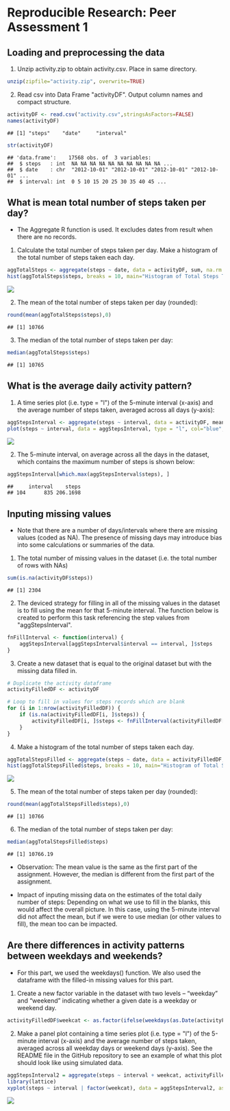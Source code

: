 # Reproducible Research: Peer Assessment 1


## Loading and preprocessing the data


1. Unzip activity.zip to obtain activity.csv. Place in same directory. 


```r
unzip(zipfile="activity.zip", overwrite=TRUE)
```

2. Read csv into Data Frame "activityDF". Output column names and compact structure.



```r
activityDF <- read.csv("activity.csv",stringsAsFactors=FALSE)
names(activityDF)
```

```
## [1] "steps"    "date"     "interval"
```

```r
str(activityDF)
```

```
## 'data.frame':	17568 obs. of  3 variables:
##  $ steps   : int  NA NA NA NA NA NA NA NA NA NA ...
##  $ date    : chr  "2012-10-01" "2012-10-01" "2012-10-01" "2012-10-01" ...
##  $ interval: int  0 5 10 15 20 25 30 35 40 45 ...
```

## What is mean total number of steps taken per day?

- The Aggregate R function is used. It excludes dates from result when there are no records.

1. Calculate the total number of steps taken per day. Make a histogram of the total number of steps taken each day.


```r
aggTotalSteps <- aggregate(steps ~ date, data = activityDF, sum, na.rm = TRUE)
hist(aggTotalSteps$steps, breaks = 10, main="Histogram of Total Steps Taken Per Day", xlab="Steps", col="lightgreen")
```

![](PA1_template_files/figure-html/unnamed-chunk-3-1.png) 


2. The mean of the total number of steps taken per day (rounded): 

```r
round(mean(aggTotalSteps$steps),0)
```

```
## [1] 10766
```
3. The median of the total number of steps taken per day: 

```r
median(aggTotalSteps$steps)
```

```
## [1] 10765
```



## What is the average daily activity pattern?

1. A time series plot (i.e. type = "l") of the 5-minute interval (x-axis) and the average number of steps taken, averaged across all days (y-axis):


```r
aggStepsInterval <- aggregate(steps ~ interval, data = activityDF, mean, na.rm = TRUE)
plot(steps ~ interval, data = aggStepsInterval, type = "l", col="blue", xlab="5-minute interval", ylab="Number of steps")
```

![](PA1_template_files/figure-html/unnamed-chunk-6-1.png) 

2. The 5-minute interval, on average across all the days in the dataset, which contains the maximum number of steps is shown below:


```r
aggStepsInterval[which.max(aggStepsInterval$steps), ]
```

```
##     interval    steps
## 104      835 206.1698
```


## Inputing missing values

- Note that there are a number of days/intervals where there are missing values (coded as NA). The presence of missing days may introduce bias into some calculations or summaries of the data.

1. The total number of missing values in the dataset (i.e. the total number of rows with NAs)

```r
sum(is.na(activityDF$steps))
```

```
## [1] 2304
```

2. The deviced strategy for filling in all of the missing values in the dataset is to fill using the mean for that 5-minute interval. The function below is created to perform this task referencing the step values from "aggStepsInterval".

```r
fnFillInterval <- function(interval) {
    aggStepsInterval[aggStepsInterval$interval == interval, ]$steps
}
```

3. Create a new dataset that is equal to the original dataset but with the missing data filled in.

```r
# Duplicate the activity dataframe
activityFilledDF <- activityDF  

# Loop to fill in values for steps records which are blank
for (i in 1:nrow(activityFilledDF)) {
    if (is.na(activityFilledDF[i, ]$steps)) {
        activityFilledDF[i, ]$steps <- fnFillInterval(activityFilledDF[i, ]$interval)
    }
}
```

4. Make a histogram of the total number of steps taken each day. 


```r
aggTotalStepsFilled <- aggregate(steps ~ date, data = activityFilledDF, sum, na.rm = TRUE)
hist(aggTotalStepsFilled$steps, breaks = 10, main="Histogram of Total Steps Taken Per Day (Filled Steps)", xlab="Steps", col="darkgreen")
```

![](PA1_template_files/figure-html/unnamed-chunk-11-1.png) 

5. The mean of the total number of steps taken per day (rounded): 

```r
round(mean(aggTotalStepsFilled$steps),0)
```

```
## [1] 10766
```

6. The median of the total number of steps taken per day: 

```r
median(aggTotalStepsFilled$steps)
```

```
## [1] 10766.19
```



- Observation: The mean value is the same as the first part of the assignment. However, the median is different from the first part of the assignment.

- Impact of inputing missing data on the estimates of the total daily number of steps: Depending on what we use to fill in the blanks, this would affect the overall picture. In this case, using the 5-minute interval did not affect the mean, but if we were to use median (or other values to fill), the mean too can be impacted.


## Are there differences in activity patterns between weekdays and weekends?


- For this part, we used the weekdays() function. We also used the dataframe with the filled-in missing values for this part.

1. Create a new factor variable in the dataset with two levels – “weekday” and “weekend” indicating whether a given date is a weekday or weekend day.

```r
activityFilledDF$weekcat <- as.factor(ifelse(weekdays(as.Date(activityFilledDF$date)) %in% c("Saturday","Sunday"), "Weekend", "Weekday")) 
```



2. Make a panel plot containing a time series plot (i.e. type = "l") of the 5-minute interval (x-axis) and the average number of steps taken, averaged across all weekday days or weekend days (y-axis). See the README file in the GitHub repository to see an example of what this plot should look like using simulated data.


```r
aggStepsInterval2 = aggregate(steps ~ interval + weekcat, activityFilledDF, mean)
library(lattice)
xyplot(steps ~ interval | factor(weekcat), data = aggStepsInterval2, aspect = 1/2, type = "l", ylab="Number of steps", xlab="5-minute interval", col="red")
```

![](PA1_template_files/figure-html/unnamed-chunk-15-1.png) 

